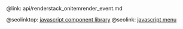 @link: api/renderstack_onitemrender_event.md

@seolinktop: [javascript component library](https://webix.com)
@seolink: [javascript menu](https://webix.com/widget/menu/)